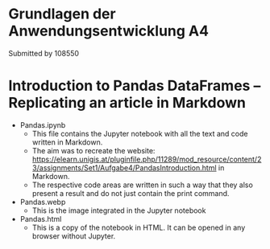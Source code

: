 # Grundlagen der Anwendungsentwicklung A4

Submitted by 108550


# Introduction to Pandas DataFrames – Replicating an article in Markdown

- Pandas.ipynb
    - This file contains the Jupyter notebook with all the text and code written in Markdown.
    - The aim was to recreate the website: https://elearn.unigis.at/pluginfile.php/11289/mod_resource/content/23/assignments/Set1/Aufgabe4/PandasIntroduction.html in Markdown.
    - The respective code areas are written in such a way that they also present a result and do not just contain the print command.
- Pandas.webp
    - This is the image integrated in the Jupyter notebook
- Pandas.html
    - This is a copy of the notebook in HTML. It can be opened in any browser without Jupyter.


